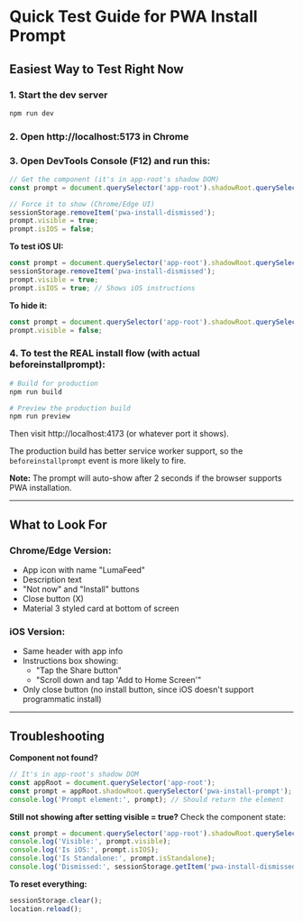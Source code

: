 # Quick Test Guide for PWA Install Prompt

## Easiest Way to Test Right Now

### 1. Start the dev server

```bash
npm run dev
```

### 2. Open http://localhost:5173 in Chrome

### 3. Open DevTools Console (F12) and run this:

```javascript
// Get the component (it's in app-root's shadow DOM)
const prompt = document.querySelector('app-root').shadowRoot.querySelector('pwa-install-prompt');

// Force it to show (Chrome/Edge UI)
sessionStorage.removeItem('pwa-install-dismissed');
prompt.visible = true;
prompt.isIOS = false;
```

**To test iOS UI:**

```javascript
const prompt = document.querySelector('app-root').shadowRoot.querySelector('pwa-install-prompt');
sessionStorage.removeItem('pwa-install-dismissed');
prompt.visible = true;
prompt.isIOS = true; // Shows iOS instructions
```

**To hide it:**

```javascript
const prompt = document.querySelector('app-root').shadowRoot.querySelector('pwa-install-prompt');
prompt.visible = false;
```

### 4. To test the REAL install flow (with actual beforeinstallprompt):

```bash
# Build for production
npm run build

# Preview the production build
npm run preview
```

Then visit http://localhost:4173 (or whatever port it shows).

The production build has better service worker support, so the `beforeinstallprompt` event is more likely to fire.

**Note:** The prompt will auto-show after 2 seconds if the browser supports PWA installation.

---

## What to Look For

### Chrome/Edge Version:

- App icon with name "LumaFeed"
- Description text
- "Not now" and "Install" buttons
- Close button (X)
- Material 3 styled card at bottom of screen

### iOS Version:

- Same header with app info
- Instructions box showing:
  - "Tap the Share button"
  - "Scroll down and tap 'Add to Home Screen'"
- Only close button (no install button, since iOS doesn't support programmatic install)

---

## Troubleshooting

**Component not found?**

```javascript
// It's in app-root's shadow DOM
const appRoot = document.querySelector('app-root');
const prompt = appRoot.shadowRoot.querySelector('pwa-install-prompt');
console.log('Prompt element:', prompt); // Should return the element
```

**Still not showing after setting visible = true?**
Check the component state:

```javascript
const prompt = document.querySelector('app-root').shadowRoot.querySelector('pwa-install-prompt');
console.log('Visible:', prompt.visible);
console.log('Is iOS:', prompt.isIOS);
console.log('Is Standalone:', prompt.isStandalone);
console.log('Dismissed:', sessionStorage.getItem('pwa-install-dismissed'));
```

**To reset everything:**

```javascript
sessionStorage.clear();
location.reload();
```
